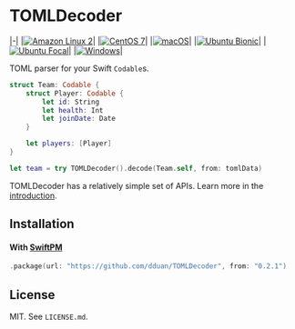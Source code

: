 # TOMLDecoder

|-|
|[![Amazon Linux 2](https://github.com/dduan/TOMLDecoder/workflows/Amazon%20Linux%202/badge.svg)](https://github.com/dduan/TOMLDecoder/actions?query=workflow%3A%22Amazon+Linux+2%22)|
|[![CentOS 7](https://github.com/dduan/TOMLDecoder/workflows/CentOS%207/badge.svg)](https://github.com/dduan/TOMLDecoder/actions?query=workflow%3A%22CentOS+7%22)|
|[![macOS](https://github.com/dduan/TOMLDecoder/workflows/macOS/badge.svg)](https://github.com/dduan/TOMLDecoder/actions?query=workflow%3A%22macOS%22)|
|[![Ubuntu Bionic](https://github.com/dduan/TOMLDecoder/workflows/Ubuntu%20Bionic/badge.svg)](https://github.com/dduan/TOMLDecoder/actions?query=workflow%3A%22Ubuntu+Bionic%22)|
|[![Ubuntu Focal](https://github.com/dduan/TOMLDecoder/workflows/Ubuntu%20Focal/badge.svg)](https://github.com/dduan/TOMLDecoder/actions?query=workflow%3A%22Ubuntu+Focal%22)|
|[![Windows](https://github.com/dduan/TOMLDecoder/workflows/Windows/badge.svg)](https://github.com/dduan/TOMLDecoder/actions?query=workflow%3A%22Windows%22)|


TOML parser for your Swift `Codable`s.

```swift
struct Team: Codable {
    struct Player: Codable {
        let id: String
        let health: Int
        let joinDate: Date
    }

    let players: [Player]
}

let team = try TOMLDecoder().decode(Team.self, from: tomlData)
```

TOMLDecoder has a relatively simple set of APIs. Learn more in the [introduction](Documentation/Introduction.md).

[TOML]: https://toml.io/

## Installation

#### With [SwiftPM](https://swift.org/package-manager)

```swift
.package(url: "https://github.com/dduan/TOMLDecoder", from: "0.2.1")
```

## License

MIT. See `LICENSE.md`.
